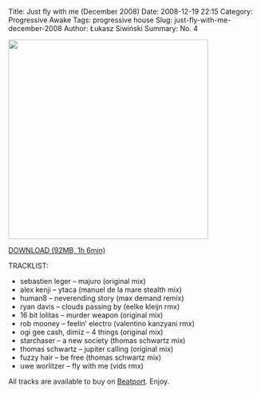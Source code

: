 Title: Just fly with me (December 2008) 
Date: 2008-12-19 22:15
Category: Progressive Awake
Tags: progressive house
Slug: just-fly-with-me-december-2008
Author: Łukasz Siwiński
Summary: No. 4

<!-- ### IMAGE ### -->
<a href ="https://drive.google.com/uc?export=download&id=0B_4_ynm06YZIU2JGanRxaWRyMGM" 
    title="DOWNLOAD" target="_blank">
    <img width="400" src="https://drive.google.com/uc?export=download&id=0B1aIvu0NI6o4STU3UVcxR3VIZjA" />
</a>

<a href ="https://drive.google.com/file/d/0B_4_ynm06YZIU2JGanRxaWRyMGM/edit?usp=sharing" 
    title="Progressive Awake - ?" target="_blank">
DOWNLOAD (92MB, 1h 6min)
</a>

TRACKLIST:  

- sebastien leger – majuro (original mix)  
- alex kenji – ytaca (manuel de la mare stealth mix)  
- human8 – neverending story (max demand remix)
- ryan davis – clouds passing by (eelke kleijn rmx)
- 16 bit lolitas – murder weapon (original mix)
- rob mooney – feelin’ electro (valentino kanzyani rmx)
- ogi gee cash, dimiz – 4 things (original mix)
- starchaser – a new society (thomas schwartz mix)
- thomas schwartz – jupiter calling (original mix)
- fuzzy hair – be free (thomas schwartz mix)
- uwe worlitzer – fly with me (vids rmx)

All tracks are available to buy on <a href="http://beatport.com" target="_blank">Beatport</a>.
Enjoy.
